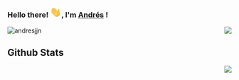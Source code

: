 ### Hello there! <img src="https://github.com/andresjjn/andresjjn/blob/master/hi.gif" width="25px">, I'm [Andrés](https://andresjjn.tech) ! 
<img align='right' src="https://github-readme-stats.vercel.app/api?username=andresjjn&show_icons=true">
<p align="left"> <img src="https://komarev.com/ghpvc/?username=andresjjn" alt="andresjjn" /> </p>

## Github Stats
<img align='right' src="https://github-readme-stats.vercel.app/api/top-langs/?username=andresjjn&hide=javascript,html">
